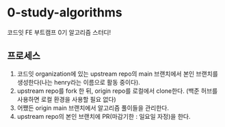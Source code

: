 # 0-study-algorithms
 코드잇 FE 부트캠프 0기 알고리즘 스터디! 
 
## 프로세스 
 1. 코드잇 organization에 있는 upstream repo의 main 브랜치에서 본인 브랜치를 생성한다(나는 henry라는 이름으로 활동 중이다). 
 2. upstream repo를 fork 한 뒤, origin repo를 로컬에서 clone한다. (백준 허브를 사용하면 로컬 환경을 사용할 필요 없다)
 3. 어쨌든 origin main 브랜치에서 알고리즘 풀이들을 관리한다. 
 4. upstream repo의 본인 브랜치에 PR(마감기한 : 일요일 자정)을 한다. 
 
